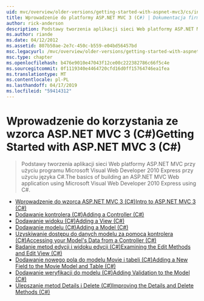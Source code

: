 ```yaml
---
uid: mvc/overview/older-versions/getting-started-with-aspnet-mvc3/cs/index
title: Wprowadzenie do platformy ASP.NET MVC 3 (C#) | Dokumentacja firmy Microsoft
author: rick-anderson
description: Podstawy tworzenia aplikacji sieci Web platformy ASP.NET MVC przy użyciu programu Microsoft Visual Web Developer 2010 Express przy użyciu języka C#.
ms.author: riande
ms.date: 04/12/2012
ms.assetid: 807b50ae-2e7c-450c-b559-e04bd56457bd
msc.legacyurl: /mvc/overview/older-versions/getting-started-with-aspnet-mvc3/cs
msc.type: chapter
ms.openlocfilehash: b476e9010e47043f12ce00c222382786c66f5c4e
ms.sourcegitcommit: 0f1119340e4464720cfd16d0ff15764746ea1fea
ms.translationtype: MT
ms.contentlocale: pl-PL
ms.lasthandoff: 04/17/2019
ms.locfileid: "59414312"
---
```

# <a name="getting-started-with-aspnet-mvc-3-c"></a><span data-ttu-id="95d3d-103">Wprowadzenie do korzystania ze wzorca ASP.NET MVC 3 (C#)</span><span class="sxs-lookup"><span data-stu-id="95d3d-103">Getting Started with ASP.NET MVC 3 (C#)</span></span>

> <span data-ttu-id="95d3d-104">Podstawy tworzenia aplikacji sieci Web platformy ASP.NET MVC przy użyciu programu Microsoft Visual Web Developer 2010 Express przy użyciu języka C#.</span><span class="sxs-lookup"><span data-stu-id="95d3d-104">The basics of building an ASP.NET MVC Web application using Microsoft Visual Web Developer 2010 Express using C#.</span></span>


- [<span data-ttu-id="95d3d-105">Wprowadzenie do wzorca ASP.NET MVC 3 (C#)</span><span class="sxs-lookup"><span data-stu-id="95d3d-105">Intro to ASP.NET MVC 3 (C#)</span></span>](intro-to-aspnet-mvc-3.md)
- [<span data-ttu-id="95d3d-106">Dodawanie kontrolera (C#)</span><span class="sxs-lookup"><span data-stu-id="95d3d-106">Adding a Controller (C#)</span></span>](adding-a-controller.md)
- [<span data-ttu-id="95d3d-107">Dodawanie widoku (C#)</span><span class="sxs-lookup"><span data-stu-id="95d3d-107">Adding a View (C#)</span></span>](adding-a-view.md)
- [<span data-ttu-id="95d3d-108">Dodawanie modelu (C#)</span><span class="sxs-lookup"><span data-stu-id="95d3d-108">Adding a Model (C#)</span></span>](adding-a-model.md)
- [<span data-ttu-id="95d3d-109">Uzyskiwanie dostępu do danych modelu za pomocą kontrolera (C#)</span><span class="sxs-lookup"><span data-stu-id="95d3d-109">Accessing your Model's Data from a Controller (C#)</span></span>](accessing-your-models-data-from-a-controller.md)
- [<span data-ttu-id="95d3d-110">Badanie metod edycji i widoku edycji (C#)</span><span class="sxs-lookup"><span data-stu-id="95d3d-110">Examining the Edit Methods and Edit View (C#)</span></span>](examining-the-edit-methods-and-edit-view.md)
- [<span data-ttu-id="95d3d-111">Dodawanie nowego pola do modelu Movie i tabeli (C#)</span><span class="sxs-lookup"><span data-stu-id="95d3d-111">Adding a New Field to the Movie Model and Table (C#)</span></span>](adding-a-new-field.md)
- [<span data-ttu-id="95d3d-112">Dodawanie weryfikacji do modelu (C#)</span><span class="sxs-lookup"><span data-stu-id="95d3d-112">Adding Validation to the Model (C#)</span></span>](adding-validation-to-the-model.md)
- [<span data-ttu-id="95d3d-113">Ulepszanie metod Details i Delete (C#)</span><span class="sxs-lookup"><span data-stu-id="95d3d-113">Improving the Details and Delete Methods (C#)</span></span>](improving-the-details-and-delete-methods.md)
